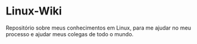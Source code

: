 # Linux-Wiki
Repositório sobre meus conhecimentos em Linux, para me ajudar no meu processo e ajudar meus colegas de todo o mundo.

